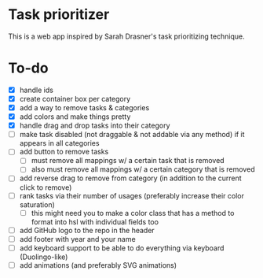 # Task prioritizer

This is a web app inspired by Sarah Drasner's task prioritizing technique.

# To-do

- [x] handle ids
- [x] create container box per category
- [x] add a way to remove tasks & categories
- [x] add colors and make things pretty
- [x] handle drag and drop tasks into their category
- [ ] make task disabled (not draggable & not addable via any method) if it appears in all categories
- [ ] add button to remove tasks
  - [ ] must remove all mappings w/ a certain task that is removed
  - [ ] also must remove all mappings w/ a certain category that is removed
- [ ] add reverse drag to remove from category (in addition to the current click to remove)
- [ ] rank tasks via their number of usages (preferably increase their color saturation)
  - [ ] this might need you to make a color class that has a method to format into hsl with individual fields too
- [ ] add GitHub logo to the repo in the header
- [ ] add footer with year and your name
- [ ] add keyboard support to be able to do everything via keyboard (Duolingo-like)
- [ ] add animations (and preferably SVG animations)
